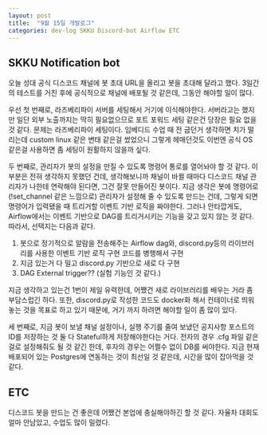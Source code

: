```yaml
---
layout: post
title:  "9월 15일 개발로그"
categories: dev-log SKKU Discord-bot Airflow ETC
---
```


## SKKU Notification bot
오늘 성대 공식 디스코드 채널에 봇 초대 URL을 올리고 봇을 초대해 달라고 했다. 3일간의 테스트를 거친 후에 공식적으로 채널에 배포될 것 같은데, 그동안 해야할 일이 많다.

우선 첫 번째로, 라즈베리파이 서버를 세팅해서 거기에 이식해야한다. 서버라고는 했지만 일단 외부 노출까지는 딱히 필요없으므로 포트 포워드 세팅 같은건 당장은 필요 없을 것 같다. 문제는 라즈베리파이 세팅이다. 임베디드 수업 때 전 굽던거 생각하면 치가 떨리는데 custom linux 같은 변태 같은걸 썼었으니 그렇게 헤매던것도 이번엔 공식 OS 같은걸 사용하면 좀 세팅이 원활하지 않을까 싶다.

두 번째로, 관리자가 봇의 설정을 만질 수 있도록 명령어 통로를 열어놔야 할 것 같다. 이 부분은 전혀 생각하지 못했던 건데, 생각해보니까 채널이 바뀔 때마다 디스코드 채널 관리자가 나한테 연락해야 된다면, 그건 잘못 만들어진 봇이다. 지금 생각은 봇에 명령어로 (!set_channel 같은 느낌으로) 관리자가 설정해 줄 수 있도록 만드는 건데, 그렇게 되면 명령어가 입력됐을 때 트리거할 이벤트 기반 로직을 짜야한다. 그러나 안타깝게도, Airflow에서는 이벤트 기반으로 DAG를 트리거시키는 기능을 갖고 있지 않는 것 같다. 따라서, 선택지는 다음과 같다.
1. 봇으로 정기적으로 알람을 전송해주는 Airflow dag와, discord.py등의 라이브러리를 사용한 이벤트 기반 로직 구현 코드를 병행해서 구현
2. 지금 있는거 다 밀고 discord.py 기반으로 새로 다 구현
3. DAG External trigger?? (실험 기능인 것 같다.)

지금 생각하고 있는건 1번이 제일 유력한데, 어쨌건 새로 라이브러리를 배우는 거라 좀 부담스럽긴 하다. 또한, discord.py로 작성한 코드도 docker화 해서 컨테이너로 띄워놓는 것을 목표로 하고 있기 때문에, 거기 까지 하려면 해야할 일이 좀 많이 있다.

세 번째로, 지금 봇이 보낼 채널 설정이나, 실행 주기를 줄여 보냈던 공지사항 포스트의 ID를 저장하는 것 둘 다 Stateful하게 저장해야한다는 거다. 전자의 경우 .cfg 파일 같은걸로 설정해줘도 될 것 같긴 한데, 후자의 경우는 어쩔수 없이 DB를 써야한다. 지금 현재 배포되어 있는 Postgres에 연동하는 것이 최선일 것 같은데, 시간을 많이 잡아먹을 것 같다.

## ETC
디스코드 봇을 만드는 건 좋은데 어쨌건 본업에 충실해야하긴 할 것 같다. 자율차 대회도 얼마 안남았고, 수업도 많이 밀렸다.